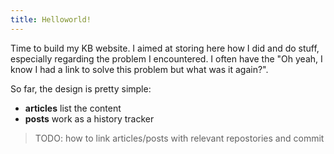 ```yaml
---
title: Helloworld!
---
```


Time to build my KB website. I aimed at storing here how I did and do stuff,
especially regarding the problem I encountered. I often have the "Oh yeah,
I know I had a link to solve this problem but what was it again?".

So far, the design is pretty simple:

- **articles** list the content
- **posts** work as a history tracker

> TODO: how to link articles/posts with relevant repostories and commit
